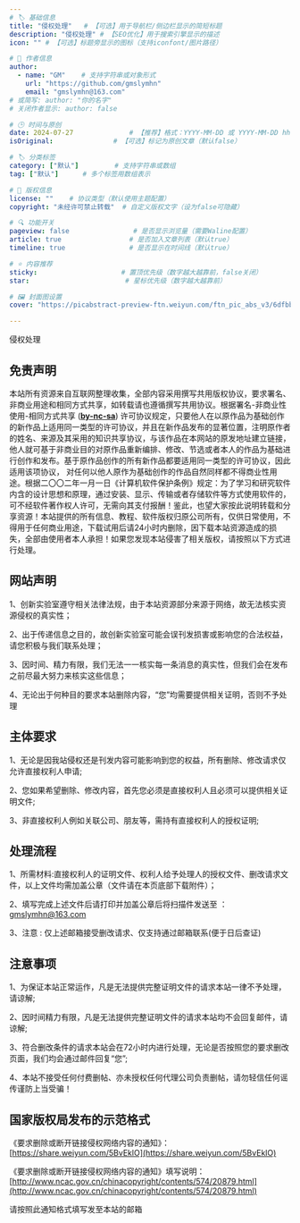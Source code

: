 ```yaml
---
# 🏷️ 基础信息
title: "侵权处理"   # 【可选】用于导航栏/侧边栏显示的简短标题
description: "侵权处理" # 【SEO优化】用于搜索引擎显示的描述
icon: "" # 【可选】标题旁显示的图标（支持iconfont/图片路径）

# 👤 作者信息
author: 
  - name: "GM"    # 支持字符串或对象形式
    url: "https://github.com/gmslymhn" 
    email: "gmslymhn@163.com"
# 或简写: author: "你的名字" 
# 关闭作者显示: author: false

# 🕒 时间与原创
date: 2024-07-27              # 【推荐】格式：YYYY-MM-DD 或 YYYY-MM-DD hh:mm:ss
isOriginal:               # 【可选】标记为原创文章（默认false）

# 🏷️ 分类标签
category: ["默认"]         # 支持字符串或数组
tag: ["默认"]      # 多个标签用数组表示

# 📜 版权信息
license: ""    # 协议类型（默认使用主题配置）
copyright: "未经许可禁止转载"  # 自定义版权文字（设为false可隐藏）

# 🔍 功能开关
pageview: false                # 是否显示浏览量（需要Waline配置）
article: true                 # 是否加入文章列表（默认true）
timeline: true                # 是否显示在时间线（默认true）

# ⭐ 内容推荐
sticky:                     # 置顶优先级（数字越大越靠前，false关闭）
star:                        # 星标优先级（数字越大越靠前）

# 🖼️ 封面图设置
cover: "https://picabstract-preview-ftn.weiyun.com/ftn_pic_abs_v3/6dfbb33bfa65c396e5d12446067bdfa16d5e3c7d361cb033f42ef4d602acbdb893d8a0b0c685898d466a04e51535e6bf?pictype=scale&from=30013&version=3.3.3.3&fname=2024-08-13LC0Cr.jpg&size=750"  # 文章卡片封面图（建议尺寸：1200×600）

---
```

侵权处理
<!-- more -->
## **免责声明**

本站所有资源来自互联网整理收集，全部内容采用撰写共用版权协议，要求署名、非商业用途和相同方式共享，如转载请也遵循撰写共用协议。根据署名-非商业性使用-相同方式共享 (**[by-nc-sa](https://creativecommons.org/licenses/by-nc-sa/4.0/)**) 许可协议规定，只要他人在以原作品为基础创作的新作品上适用同一类型的许可协议，并且在新作品发布的显著位置，注明原作者的姓名、来源及其采用的知识共享协议，与该作品在本网站的原发地址建立链接，他人就可基于非商业目的对原作品重新编排、修改、节选或者本人的作品为基础进行创作和发布。基于原作品创作的所有新作品都要适用同一类型的许可协议，因此适用该项协议， 对任何以他人原作为基础创作的作品自然同样都不得商业性用途。根据二〇〇二年一月一日《计算机软件保护条例》规定：为了学习和研究软件内含的设计思想和原理，通过安装、显示、传输或者存储软件等方式使用软件的，可不经软件著作权人许可，无需向其支付报酬！鉴此，也望大家按此说明转载和分享资源！本站提供的所有信息、教程、软件版权归原公司所有，仅供日常使用，不得用于任何商业用途，下载试用后请24小时内删除，因下载本站资源造成的损失，全部由使用者本人承担！如果您发现本站侵害了相关版权，请按照以下方式进行处理。

## **网站声明**  

1、创新实验室遵守相关法律法规，由于本站资源部分来源于网络，故无法核实资源侵权的真实性；

2、出于传递信息之目的，故创新实验室可能会误刊发损害或影响您的合法权益，请您积极与我们联系处理；

3、因时间、精力有限，我们无法一一核实每一条消息的真实性，但我们会在发布之前尽最大努力来核实这些信息；

4、无论出于何种目的要求本站删除内容，“您”均需要提供相关证明，否则不予处理

## **主体要求**

1、无论是因我站侵权还是刊发内容可能影响到您的权益，所有删除、修改请求仅允许直接权利人申请;

2、您如果希望删除、修改内容，首先您必须是直接权利人且必须可以提供相关证明文件;

3、非直接权利人例如关联公司、朋友等，需持有直接权利人的授权证明;

## **处理流程**

1、所需材料:直接权利人的证明文件、权利人给予处理人的授权文件、删改请求文件，以上文件均需加盖公章（文件请在本页底部下载附件）；

2、填写完成上述文件后请打印并加盖公章后将扫描件发送至 ：[gmslymhn@163.com](gmslymhn@163.com)

3、注意 : 仅上述邮箱接受删改请求、仅支持通过邮箱联系(便于日后查证)

## **注意事项**

1、为保证本站正常运作，凡是无法提供完整证明文件的请求本站一律不予处理，请谅解;

2、因时间精力有限，凡是无法提供完整证明文件的请求本站均不会回复邮件，请谅解;

3、符合删改条件的请求本站会在72小时内进行处理，无论是否按照您的要求删改页面，我们均会通过邮件回复“您”;

4、本站不接受任何付费删帖、亦未授权任何代理公司负责删帖，请勿轻信任何谣传谨防上当受骗！

## **国家版权局发布的示范格式**

《要求删除或断开链接侵权网络内容的通知》：[https://share.weiyun.com/5BvEklO](https://share.weiyun.com/5BvEklO)

《要求删除或断开链接侵权网络内容的通知》填写说明：[http://www.ncac.gov.cn/chinacopyright/contents/574/20879.html](http://www.ncac.gov.cn/chinacopyright/contents/574/20879.html)

请按照此通知格式填写发至本站的邮箱

[](https://netlify-lz.tyut.tech/?fid=is6fr273subc&pwd=akqy&isNewd=https://innlab.lanzn.com)
